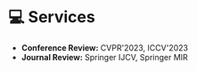 # 💻 Services
- **Conference Review:** CVPR'2023, ICCV'2023
- **Journal Review:** Springer IJCV, Springer MIR
<!-- I serve as a reviewer for CVPR'2023, ICCV'2023, and Springer IJCV Machine Intelligence Research (MIR). -->